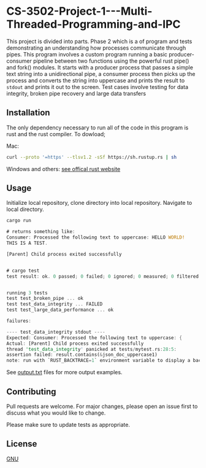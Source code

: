 # CS-3502-Project-1---Multi-Threaded-Programming-and-IPC

This project is divided into parts.
Phase 2 which is a of program and tests demonstrating an understanding how processes communicate through pipes.
This program involves a custom program running a basic producer-consumer pipeline between two functions using the powerful rust pipe() and fork() modules.
It starts with a producer process that passes a simple text string into a unidirectional pipe, a consumer process then picks up the process and converts the string into uppercase and prints the result to `stdout` and prints it out to the screen.
Test cases involve testing for data integrity, broken pipe recovery and large data transfers

## Installation

The only dependency necessary to run all of the code in this program is rust and the rust compiler. To dowload;

Mac:

```bash
curl --proto '=https' --tlsv1.2 -sSf https://sh.rustup.rs | sh
```

Windows and others: [see offical rust website](https://www.rust-lang.org/tools/install)

## Usage

Initialize local repository, clone directory into local repository. Navigate to local directory.

```rust
cargo run

# returns something like:
Consumer: Processed the following text to uppercase: HELLO WORLD!
THIS IS A TEST.

[Parent] Child process exited successfully


# cargo test
test result: ok. 0 passed; 0 failed; 0 ignored; 0 measured; 0 filtered out; finished in 0.00s


running 3 tests
test test_broken_pipe ... ok
test test_data_integrity ... FAILED
test test_large_data_performance ... ok

failures:

---- test_data_integrity stdout ----
Expected: Consumer: Processed the following text to uppercase: {        "USER": {            "ID": 12345,            "NAME": "BRYAN USER",            "EMAIL": "BRYAN@EXAMPLE.COM"            }        }Producer: consumer process exited successfully
Actual: [Parent] Child process exited successfully
thread 'test_data_integrity' panicked at tests/mytest.rs:28:5:
assertion failed: result.contains(&json_doc_uppercase1)
note: run with `RUST_BACKTRACE=1` environment variable to display a backtrace

```

See [output.txt](https://github.com/johnwalterdennis/CS-3502-Project-1---Multi-Threaded-Programming-and-IPC/blob/phase2/output.txt) files for more output examples.

## Contributing

Pull requests are welcome. For major changes, please open an issue first
to discuss what you would like to change.

Please make sure to update tests as appropriate.

## License

[GNU](https://www.gnu.org/licenses/gpl-3.0.en.html)
